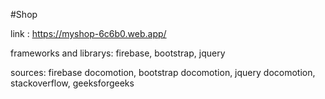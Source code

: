 #Shop

link : https://myshop-6c6b0.web.app/

frameworks and librarys:
    firebase,
    bootstrap,
    jquery

sources:
    firebase docomotion,
    bootstrap docomotion,
    jquery docomotion,
    stackoverflow,
    geeksforgeeks
 
